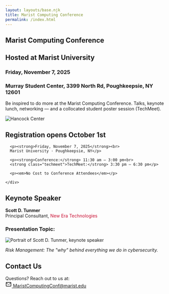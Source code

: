 ```yaml
---
layout: layouts/base.njk
title: Marist Computing Conference
permalink: /index.html
---
```



<section class="hero">
  <h1>Marist Computing Conference</h1>
  <h2>Hosted at Marist University</h2>
  <h3>Friday, November 7, 2025</h3>
  <h3>Murray Student Center, 3399 North Rd, Poughkeepsie, NY 12601</h3>  
  
  <p>Be inspired to do more at the Marist Computing Conference. Talks, keynote lunch, networking — and a collocated student poster session (TechMeet).</p>
</section>

<section class="save-the-date">
  <div class="save-the-date-inner">
    <div class="save-the-date-image">
      <img src="/MCC2025/assets/images/hancock-center-official.jpg" alt="Hancock Center">
    </div>
    <div class="save-the-date-content">
      <h2>Registration opens October 1st</h2>

      <p><strong>Friday, November 7, 2025</strong><br>
      Marist University · Poughkeepsie, NY</p>

      <p><strong>Conference:</strong> 11:30 am – 3:00 pm<br>
      <strong class="techmeet">TechMeet:</strong> 3:30 pm – 6:30 pm</p>

      <p><em>No Cost to Conference Attendees</em></p>

    </div>
  </div>
</section>

<div class="keynote-card">
  <div class="keynote-inner">
    <div class="keynote-content">
    <h2>Keynote Speaker</h2>
      <div class="title-block">
        <div>
          <p><strong>Scott D. Tunmer</strong><br>
          Principal Consultant, <span style="color:#c91235;">New Era Technologies</span></p>
          <h3>Presentation Topic:</h3>
        </div>
        <div class="keynote-image">
          <img src="/MCC2025/assets/images/keynote-pic.jpg" alt="Portrait of Scott D. Tunmer, keynote speaker">
        </div>
      </div>
      <p class="keynote-topic"><em>Risk Management: The "why" behind everything we do in cybersecurity.</em></p>
    </div>
  </div>
</div>


<section class="contact-card">
  <h2>Contact Us</h2>
  <p>
    Questions? Reach out to us at:<br>
    <a href="mailto:MaristComputingConf@marist.edu" class="contact-link">
      <svg xmlns="http://www.w3.org/2000/svg" 
           viewBox="0 0 24 24" 
           width="20" height="20" 
           fill="currentColor" 
           class="contact-icon">
        <path d="M4 4h16c1.1 0 2 .9 2 2v12c0 
        1.1-.9 2-2 2H4c-1.1 0-2-.9-2-2V6c0-1.1.9-2 
        2-2zm0 2v.01L12 13l8-6.99V6H4zm16 
        12V8l-8 6-8-6v10h16z"/>
      </svg>
      MaristComputingConf@marist.edu
    </a>
  </p>
</section>



